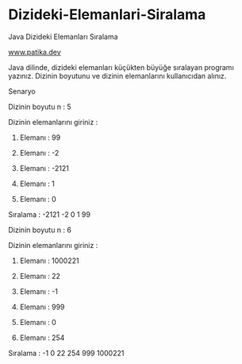 # Dizideki-Elemanlari-Siralama
Java Dizideki Elemanları Sıralama

www.patika.dev

Java dilinde, dizideki elemanları küçükten büyüğe sıralayan programı yazınız. Dizinin boyutunu ve dizinin elemanlarını kullanıcıdan alınız.

Senaryo

Dizinin boyutu n : 5

Dizinin elemanlarını giriniz :

1. Elemanı : 99

2. Elemanı : -2

3. Elemanı : -2121

4. Elemanı : 1

5. Elemanı : 0

Sıralama : -2121 -2 0 1 99



Dizinin boyutu n : 6

Dizinin elemanlarını giriniz :

1. Elemanı : 1000221

2. Elemanı : 22

3. Elemanı : -1

4. Elemanı : 999

5. Elemanı : 0

6. Elemanı : 254

Sıralama : -1 0 22 254 999 1000221 
